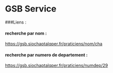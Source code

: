 # GSB Service
###Liens : 
#### recherche par nom : 
https://gsb.siochaptalqper.fr/praticiens/nom/cha
####  recherche par numero de departement : 
https://gsb.siochaptalqper.fr/praticiens/numdep/29
